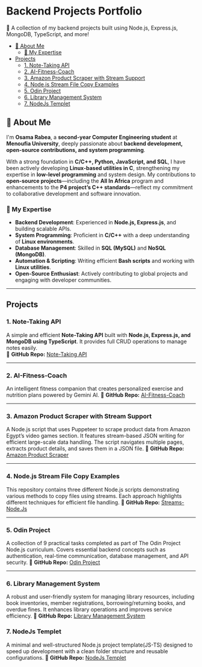 # Backend Projects Portfolio
🚀 A collection of my backend projects built using Node.js, Express.js, MongoDB, TypeScript, and more!

- [🚀 About Me](#-about-me)
  - [🎯 My Expertise](#-my-expertise)
- [Projects](#projects)
  - [1. Note-Taking API](#1-note-taking-api)
  - [2. AI-Fitness-Coach](#2-ai-fitness-coach)
  - [3. Amazon Product Scraper with Stream Support](#3-amazon-product-scraper-with-stream-support)
  - [4. Node.js Stream File Copy Examples](#4-nodejs-stream-file-copy-examples)
  - [5. Odin Project](#5-odin-project)
  - [6. Library Management System](#6-library-management-system)
  - [7. NodeJs Templet](#7-nodejs-templet)


## 🚀 About Me  

I'm **Osama Rabea**, a **second-year Computer Engineering student** at **Menoufia University**, deeply passionate about **backend development, open-source contributions, and system programming**.  

With a strong foundation in **C/C++, Python, JavaScript, and SQL**, I have been actively developing **Linux-based utilities in C**, strengthening my expertise in **low-level programming** and system design. My contributions to **open-source projects**—including the **All In Africa** program and enhancements to the **P4 project’s C++ standards**—reflect my commitment to collaborative development and software innovation.  

### 🎯 My Expertise  
- **Backend Development**: Experienced in **Node.js, Express.js**, and building scalable APIs.  
- **System Programming**: Proficient in **C/C++** with a deep understanding of **Linux environments**.  
- **Database Management**: Skilled in **SQL (MySQL)** and **NoSQL (MongoDB)**.  
- **Automation & Scripting**: Writing efficient **Bash scripts** and working with **Linux utilities**.  
- **Open-Source Enthusiast**: Actively contributing to global projects and engaging with developer communities.  

---
## Projects 

### 1. Note-Taking API  
A simple and efficient **Note-Taking API** built with **Node.js, Express.js, and MongoDB using TypeScript**. It provides full CRUD operations to manage notes easily.  
🔗 **GitHub Repo:** [Note-Taking API](https://github.com/OsamaRab3/Note-Taking)

---
### 2. AI-Fitness-Coach
An intelligent fitness companion that creates personalized exercise and nutrition plans powered by Gemini AI.
🔗 **GitHub Repo:**  [AI-Fitness-Coach](https://github.com/OsamaRab3/AI-Fitness-Coach)

---
### 3. Amazon Product Scraper with Stream Support
A Node.js script that uses Puppeteer to scrape product data from Amazon Egypt’s video games section. It features stream-based JSON writing for efficient large-scale data handling. The script navigates multiple pages, extracts product details, and saves them in a JSON file.
🔗 **GitHub Repo:** [Amazon Product Scraper](https://github.com/OsamaRab3/Web-Scrapping)

---
### 4. Node.js Stream File Copy Examples
This repository contains three different Node.js scripts demonstrating various methods to copy files using streams. Each approach highlights different techniques for efficient file handling.
🔗 **GitHub Repo:** [Streams-Node.Js](https://github.com/OsamaRab3/Streams-Node.Js)

---
### 5. Odin Project
A collection of 9 practical tasks completed as part of The Odin Project Node.js curriculum. Covers essential backend concepts such as authentication, real-time communication, database management, and API security.
🔗 **GitHub Repo:** [Odin Project](https://github.com/OsamaRab3/Odin-Project)

---
### 6. Library Management System 
A robust and user-friendly system for managing library resources, including book inventories, member registrations, borrowing/returning books, and overdue fines. It enhances library operations and improves service efficiency.
🔗 **GitHub Repo:** [Library Management System](https://github.com/OsamaRab3/Library-Management-System)


### 7. NodeJs Templet 
A minimal and well-structured Node.js project template(JS-TS) designed to speed up development with a clean folder structure and reusable configurations.
🔗 **GitHub Repo:** [NodeJs Templet](https://github.com/OsamaRab3/Node.js-Starter-Template)

